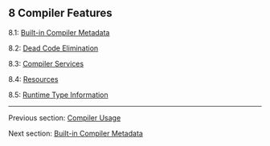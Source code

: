## 8 Compiler Features

8.1: [Built-in Compiler Metadata](cr-metadata.md)

8.2: [Dead Code Elimination](cr-dce.md)

8.3: [Compiler Services](cr-completion.md)

8.4: [Resources](cr-resources.md)

8.5: [Runtime Type Information](cr-rtti.md)

---

Previous section: [Compiler Usage](compiler-usage.md)

Next section: [Built-in Compiler Metadata](cr-metadata.md)